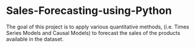 # Sales-Forecasting-using-Python
The goal of this project is to apply various quantitative methods, (i.e. Times Series Models and Causal Models) to forecast the sales of the products available in the dataset.
